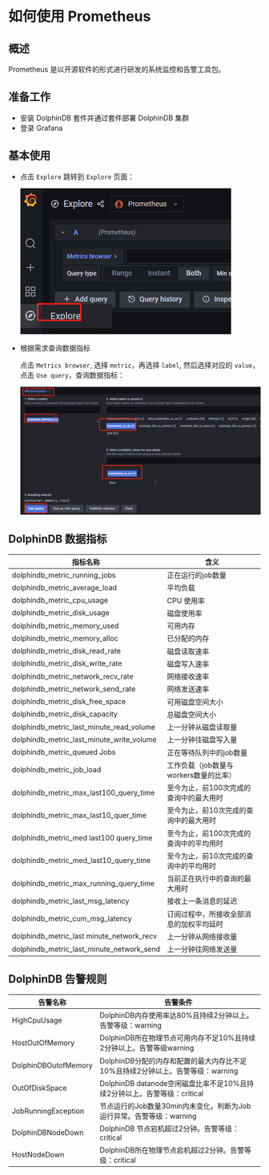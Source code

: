# 如何使用 Prometheus

## 概述

​Prometheus 是以开源软件的形式进行研发的系统监控和告警工具包。

## 准备工作

- 安装 DolphinDB 套件并通过套件部署 DolphinDB 集群
- 登录 Grafana

## 基本使用

- 点击 `Explore` 跳转到 `Explore` 页面：

  ![grafana_explore](./images/ddb_mgr/grafana_explore.png)

- 根据需求查询数据指标

  点击 `Metrics browser`, 选择 `metric`，再选择 `label`, 然后选择对应的 `value`，点击 `Use query`，查询数据指标：
  
  ![prometheus_metrics](./images/ddb_mgr/prometheus_metrics.png)

## DolphinDB 数据指标

| 指标名称  | 含义         |
| ------------------------ | ------------ |
| dolphindb_metric_running_jobs  | 正在运行的job数量   |
| dolphindb_metric_average_load  | 平均负载   |
| dolphindb_metric_cpu_usage  | CPU 使用率   |
| dolphindb_metric_disk_usage  | 磁盘使用率   |
| dolphindb_metric_memory_used  | 可用内存   |
| dolphindb_metric_memory_alloc  | 已分配的内存   |
| dolphindb_metric_disk_read_rate  | 磁盘读取速率   |
| dolphindb_metric_disk_write_rate  | 磁盘写入速率   |
| dolphindb_metric_network_recv_rate  | 网络接收速率   |
| dolphindb_metric_network_send_rate  | 网络发送速率   |
| dolphindb_metric_disk_free_space  | 可用磁盘空间大小   |
| dolphindb_metric_disk_capacity  | 总磁盘空间大小   |
| dolphindb_metric_last_minute_read_volume  | 上一分钟从磁盘读取量   |
| dolphindb_metric_last_minute_write_volume  | 上一分钟往磁盘写入量   |
| dolphindb_metric_queued Jobs  | 正在等待队列中的job数量   |
| dolphindb_metric_job_load  | 工作负载（job数量与workers数量的比率）   |
| dolphindb_metric_max_last100_query_time  | 至今为止，前100次完成的查询中的最大用时  |
| dolphindb_metric_max_last10_quer_time  | 至今为止，前10次完成的查询中的最大用时   |
| dolphindb_metric_med last100 query_time  | 至今为止，前100次完成的查询中的平均用时   |
| dolphindb_metric_med_last10_query_time  | 至今为止，前10次完成的查询中的平均用时   |
| dolphindb_metric_max_running_query_time  | 当前正在执行中的查询的最大用时   |
| dolphindb_metric_last_msg_latency  | 接收上一条消息的延迟   |
| dolphindb_metric_cum_msg_latency  | 订阅过程中，所接收全部消息的加权平均延时   |
| dolphindb_metric_last minute_network_recv  | 上一分钟从网络接收量   |
| dolphindb_metric_last_minute_network_send  | 上一分钟往网络发送量   |

## DolphinDB 告警规则

| 告警名称  | 告警条件         |
| ------------------------ | ------------ |
| HighCpuUsage  | DolphinDB内存使用率达80%且持续2分钟以上。告警等级：warning    |
| HostOutOfMemory  | DolphinDB所在物理节点可用内存不足10%且持续2分钟以上。告警等级warning   |
| DolphinDBOutofMemory  | DolphinDB分配的内存和配置的最大内存比不足10%且持续2分钟以上。告警等级：warning   |
| OutOfDiskSpace  | DolphinDB datanode空闲磁盘比率不足10%且持续2分钟以上。告警等级：critical   |
| JobRunningException  | 节点运行的Job数量30min内未变化，判断为Job运行异常。告警等级：warning  |
| DolphinDBNodeDown  | DolphinDB 节点宕机超过2分钟。告警等级：critical   |
| HostNodeDown  | DolphinDB所在物理节点宕机超过2分钟。告警等级：critical    |